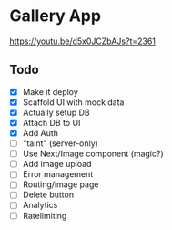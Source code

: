 # Gallery App

https://youtu.be/d5x0JCZbAJs?t=2361

## Todo

- [X] Make it deploy
- [X] Scaffold UI with mock data
- [X] Actually setup DB
- [X] Attach DB to UI
- [X] Add Auth
- [ ] "taint" (server-only)
- [ ] Use Next/Image component (magic?)
- [ ] Add image upload
- [ ] Error management
- [ ] Routing/image page
- [ ] Delete button
- [ ] Analytics
- [ ] Ratelimiting
